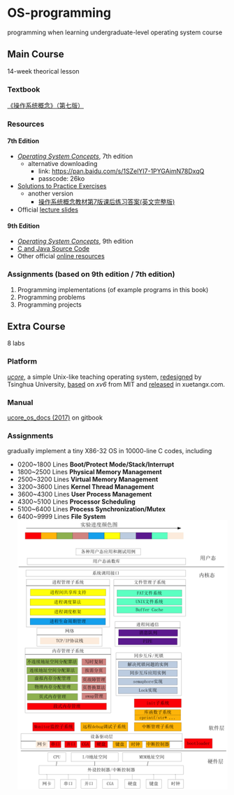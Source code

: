 # OS-programming
programming when learning undergraduate-level operating system course
## Main Course
14-week theorical lesson
### Textbook
[《操作系统概念》（第七版）](https://book.douban.com/subject/4289836/)
### Resources
#### 7th Edition
- [*Operating System Concepts*](https://it325blog.files.wordpress.com/2012/09/operating-system-concepts-7-th-edition.pdf), 7th edition
  - alternative downloading
    - link: https://pan.baidu.com/s/1SZelYI7-1PYGAimN78DxqQ
    - passcode: 26ko 
- [Solutions to Practice Exercises](data/Operating_System_Concepts_7th_edtion_Solution_Manual.pdf)
  - another version
    - [操作系统概念教材第7版课后练习答案(英文完整版)](data/操作系统概念教材第7版课后练习答案(英文完整版).pdf)
- Official [lecture slides](http://bcs.wiley.com/he-bcs/Books?action=resource&bcsId=2217&itemId=0471694665&resourceId=5004) 
#### 9th Edition
- [*Operating System Concepts*](data/[Operating.System.Concepts(9th,2012.12)].Abraham.Silberschatz.文字版.pdf), 9th edition
- [C and Java Source Code](https://github.com/greggagne/OSC9e)
- Other official [online resources](http://os-book.com/OS9/index.html)
### Assignments (based on 9th edition / 7th edition)
1. Programming implementations (of example programs in this book)
2. Programming problems
3. Programming projects
## Extra Course
8 labs
### Platform
[*ucore*](https://github.com/chyyuu/ucore_os_lab), a simple Unix-like teaching operating system, [redesigned](http://os.cs.tsinghua.edu.cn/oscourse/OS2019spring) by Tsinghua University, [based](https://pdos.csail.mit.edu/6.828/2012/xv6.html) on *xv6* from MIT and [released](http://www.xuetangx.com/courses/course-v1:TsinghuaX+30240243X+sp/info) in xuetangx.com.
### Manual
[ucore_os_docs (2017)](https://chyyuu.gitbooks.io/ucore_os_docs/content/) on gitbook
### Assignments
gradually implement a tiny X86-32 OS in 10000-line C codes, including
- 0200~1800 Lines **Boot/Protect Mode/Stack/Interrupt**
- 1800~2500 Lines **Physical Memory Management**                       
- 2500~3200 Lines **Virtual Memory Management**                        
- 3200~3600 Lines **Kernel Thread Management**                         
- 3600~4300 Lines **User Process Management**                          
- 4300~5100 Lines **Processor Scheduling**                             
- 5100~6400 Lines **Process Synchronization/Mutex**                    
- 6400~9999 Lines **File System**                                
![system-overview](data/system-overview.png)
